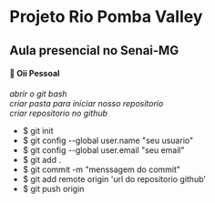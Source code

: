 # Projeto Rio Pomba Valley 
## Aula presencial no Senai-MG

#### 👋 Oii Pessoal 

_abrir o git bash_</br>
_criar pasta para iniciar nosso repositorio_</br>
_criar repositorio no github_</br>

* $ git init 
* $ git config --global user.name "seu usuario"
* $ git config --global user.email "seu email"
* $ git add .
* $ git commit -m "menssagem do commit"
* $ git add remote origin 'url do repositorio github'
* $ git push origin <branch>
